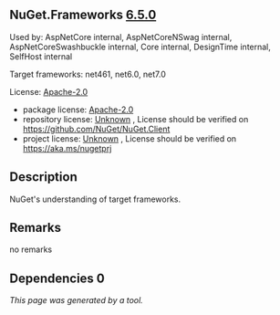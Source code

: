 NuGet.Frameworks [6.5.0](https://www.nuget.org/packages/NuGet.Frameworks/6.5.0)
--------------------

Used by: AspNetCore internal, AspNetCoreNSwag internal, AspNetCoreSwashbuckle internal, Core internal, DesignTime internal, SelfHost internal

Target frameworks: net461, net6.0, net7.0

License: [Apache-2.0](../../../../licenses/apache-2.0) 

- package license: [Apache-2.0](https://licenses.nuget.org/Apache-2.0) 
- repository license: [Unknown](https://github.com/NuGet/NuGet.Client) , License should be verified on https://github.com/NuGet/NuGet.Client
- project license: [Unknown](https://aka.ms/nugetprj) , License should be verified on https://aka.ms/nugetprj

Description
-----------
NuGet's understanding of target frameworks.

Remarks
-----------
no remarks


Dependencies 0
-----------


*This page was generated by a tool.*